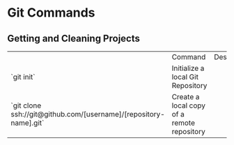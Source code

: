 # Git Commands

## Getting and Cleaning Projects
<table>
<th>
<td>Command</td>
<td>Description</td>
</th>
<tr>
<td>`git init`</td>
<td>Initialize a local Git Repository</td>
</tr>
<tr>
<td>`git clone ssh://git@github.com/[username]/[repository-name].git`</td>
<td>Create a local copy of a remote repository</td>
</tr>
</tables>
